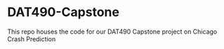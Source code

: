 # DAT490-Capstone
This repo houses the code for our DAT490 Capstone project on Chicago Crash Prediction
